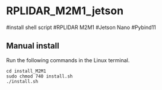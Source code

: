 # RPLIDAR_M2M1_jetson
#install shell script #RPLIDAR M2M1 #Jetson Nano #Pybind11


## Manual install
Run the following commands in the Linux terminal.

```
cd install_M2M1
sudo chmod 740 install.sh
./install.sh
```